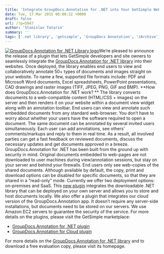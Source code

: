 ```yaml
---
title: 'Integrate GroupDocs.Annotation for .NET into Your GetSimple Website'
date: Tue, 17 Mar 2015 08:08:32 +0000
draft: false
url: /?p=5947
author: 'Stanislav Tatarin'
summary: ''
tags: ['.net library', 'getsimple', 'GroupDocs Annotation', 'zArchive']
---
```


[![GroupDocs.Annotation for .NET Library logo](https://blog.groupdocs.com/wp-content/uploads/sites/4/2014/02/GD_ANT_NETIcon_114.png)](http://groupdocs.com/dot-net/document-annotation-library)We’re pleased to announce the release of a plugin that lets GetSimple developers and site owners to seamlessly integrate the [GroupDocs.Annotation for .NET library](http://groupdocs.com/dot-net/document-annotation-library) into their websites. Once deployed, the library enables end users to view and collaboratively annotate 50+ types of documents and images straight on your website. To name a few, supported file formats include: PDF and Microsoft Word documents, Excel spreadsheets, PowerPoint presentations, CAD drawings and raster images (TIFF, JPEG, PNG, GIF and BMP). **How does GroupDocs.Annotation for .NET work? ** The library converts documents to a web-compatible content (HTML/CSS + images) on the server and then renders it on your website within a document view widget along with an annotation toolbar. End users can view and annotate such embedded documents from any standard web-browser. You don’t have to worry about whether your users have the software required to open a document. The same document can be annotated by several invited users simultaneously. Each user can add annotations, see others’ comments/markups and reply to them in real time. As a result, all involved parties can get a fast feedback on reviewed documents, discuss the necessary updates and get documents approved in a breeze. GroupDocs.Annotation for .NET has been built from the ground up with security in mind. Original documents embedded to web-pages are not downloaded to user machines during view/annotation sessions, but stay on your server and behind your firewalls. End users only see web-copies of the shared documents. Although available by default, the copy, print and download options can be disabled for specific documents, so that they are shared in a “read-only” mode. Currently we offer two deployment options: on-premises and SaaS. This [new plugin](http://get-simple.info/extend/plugin/groupdocs-annotation-for-net/904/) integrates the downloadable .NET library that can be deployed on your own server and allows you to store and host documents locally. We also offer a plugin that integrates our cloud version of the GroupDocs.Annotation app. It doesn’t require any server-side installations, but documents need to be stored on our servers. We use Amazon EC2 servers to guarantee the security of the service. For more details on the plugins, please visit the GetSimple marketplace:

*   [GroupDocs.Annotation for .NET plugin](http://get-simple.info/extend/plugin/groupdocs-annotation-for-net/904/)
*   [GroupDocs.Annotation for Cloud plugin](http://get-simple.info/extend/plugin/groupdocs-documents-annotation/578/)

For more details on the [GroupDocs.Annotation for .NET library](http://groupdocs.com/dot-net/document-annotation-library) and to download a free evaluation copy, please visit its homepage.



